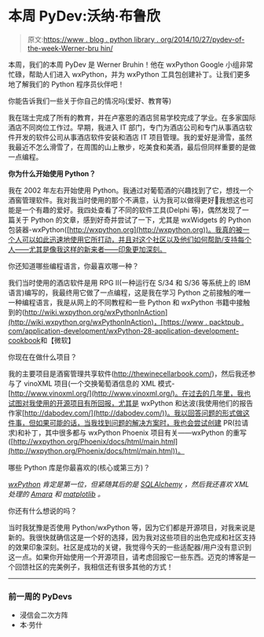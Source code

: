 # 本周 PyDev:沃纳·布鲁欣

> 原文:[https://www . blog . python library . org/2014/10/27/pydev-of-the-week-Werner-bru hin/](https://www.blog.pythonlibrary.org/2014/10/27/pydev-of-the-week-werner-bruhin/)

本周，我们的本周 PyDev 是 Werner Bruhin！他在 wxPython Google 小组非常忙碌，帮助人们进入 wxPython，并为 wxPython 工具包创建补丁。让我们更多地了解我们的 Python 程序员伙伴吧！

你能告诉我们一些关于你自己的情况吗(爱好、教育等)

我在瑞士完成了所有的教育，并在卢塞恩的酒店贸易学校完成了学业。在多家国际酒店不同岗位工作过。早期，我进入 IT 部门，专门为酒店公司和专门从事酒店软件开发的软件公司从事酒店软件安装和酒店 IT 项目管理。我的爱好是滑雪，虽然我最近不怎么滑雪了，在周围的山上散步，吃美食和美酒，最后但同样重要的是做一点编程。

**你为什么开始使用 Python？**

我在 2002 年左右开始使用 Python。我通过对葡萄酒的兴趣找到了它，想找一个酒窖管理软件。我对我当时使用的那个不满意，认为我可以做得更好🙂我想这也可能是一个有趣的爱好。我四处查看了不同的软件工具(Delphi 等)，偶然发现了一篇关于 Python 的文章，感到好奇并尝试了一下，尤其是 wxWidgets 的 Python 包装器-wxPython([http://wxpython.org](http://wxpython.org))。我真的被一个人可以如此迅速地使用它所打动，并且对这个社区以及他们如何帮助/支持每个人——尤其是像我这样的新来者——印象更加深刻。

你还知道哪些编程语言，你最喜欢哪一种？

我们当时使用的酒店软件是用 RPG II(一种运行在 S/34 和 S/36 等系统上的 IBM 语言)编写的，我最终用它做了一点编程，这是我在学习 Python 之前接触的唯一一种编程语言，我是从网上的不同教程和一些 Python 和 wxPython 书籍中接触到的([http://wiki.wxpython.org/wxPythonInAction](http://wiki.wxpython.org/wxPythonInAction)，[https://www . packtpub . com/application-development/wxPython-28-application-development-cookbook](https://www.packtpub.com/application-development/wxpython-28-application-development-cookbook)和【微软】

你现在在做什么项目？

我的主要项目是酒窖管理共享软件(http://thewinecellarbook.com/)，然后我还参与了 vinoXML 项目(一个交换葡萄酒信息的 XML 模式-[http://www.vinoxml.org/](http://www.vinoxml.org/)。在过去的几年里，我也试图对我使用的开源项目有所回报，尤其是 wxPython 和达波(我使用他们的报告作家[http://dabodev.com/](http://dabodev.com/))。我以回答问题的形式做这件事，但如果可能的话，当我找到问题的解决方案时，我也会尝试创建 PR(拉请求)和补丁，其中很多都与 wxPython Phoenix 项目有关——wxPython 的重写([http://wxpython.org/Phoenix/docs/html/main.html](http://wxpython.org/Phoenix/docs/html/main.html))。

哪些 Python 库是你最喜欢的(核心或第三方)？

*[wxPython](http://wxpython.org) 肯定是第一位，但紧随其后的是 [SQLAlchemy](http://www.sqlalchemy.org/) ，然后我还喜欢 XML 处理的 [Amara](http://xml3k.org/Amara) 和 [matplotlib](http://matplotlib.org/) 。*

你还有什么想说的吗？

当时我犹豫是否使用 Python/wxPython 等，因为它们都是开源项目，对我来说是新的。我很快就确信这是一个好的选择，因为我对这些项目的出色完成和社区支持的效果印象深刻。社区是成功的关键，我觉得今天的一些适配器/用户没有意识到这一点。如果你开始使用一个开源项目，请考虑回报它一些东西。迈克的博客是一个回馈社区的完美例子，我相信还有很多其他的方式！

* * *

### 前一周的 PyDevs

*   浸信会二次方阵
*   本·劳什